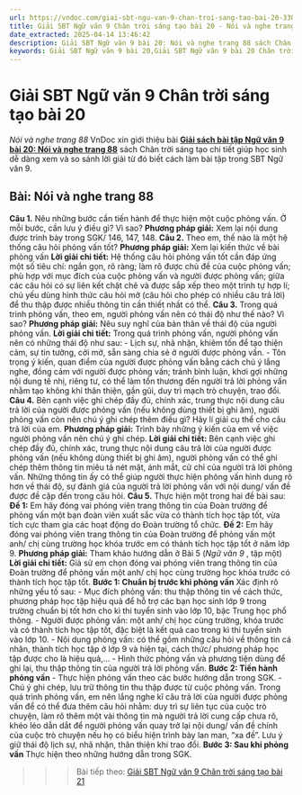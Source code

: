 ```yaml
---
url: https://vndoc.com/giai-sbt-ngu-van-9-chan-troi-sang-tao-bai-20-330292
title: Giải SBT Ngữ văn 9 Chân trời sáng tạo bài 20 - Nói và nghe trang 88 - VnDoc.com
date_extracted: 2025-04-14 13:46:42
description: Giải SBT Ngữ văn 9 bài 20: Nói và nghe trang 88 sách Chân trời sáng tạo có đáp án chi tiết cho các bạn cùng tham khảo.
keywords: Giải SBT Ngữ văn 9 bài 20,Giải SBT Ngữ văn 9 bài 20 Chân trời sáng tạo,Giải sách bài tập Ngữ văn CTST lớp 9,Ngữ văn lớp 9 Chân trời sáng tạo,giải bài tập ngữ văn lớp 9,bài Nói và nghe trang 88,giải SBT ngữ văn 9 CTST trang 88
---
```


# Giải SBT Ngữ văn 9 Chân trời sáng tạo bài 20
 _Nói và nghe trang 88_
VnDoc xin giới thiệu bài [**Giải sách bài tập Ngữ văn 9 bài 20: Nói và nghe trang 88**](<https://vndoc.com/giai-sbt-ngu-van-9-chan-troi-sang-tao-bai-20-330292>) sách Chân trời sáng tạo chi tiết giúp học sinh dễ dàng xem và so sánh lời giải từ đó biết cách làm bài tập trong SBT Ngữ văn 9.
## Bài: Nói và nghe trang 88
**Câu 1.** Nêu những bước cần tiến hành để thực hiện một cuộc phỏng vấn. Ở mỗi bước, cần lưu ý điều gì? Vì sao?
**Phương pháp giải:**
Xem lại nội dung được trình bày trong SGK/ 146, 147, 148.
**Câu 2.** Theo em, thế nào là một hệ thống câu hỏi phỏng vấn tốt?
**Phương pháp giải:**
Xem lại kiến thức về bài phỏng vấn
**Lời giải chi tiết:**
Hệ thống câu hỏi phỏng vấn tốt cần đáp ứng một số tiêu chí: ngắn gọn, rõ ràng; làm rõ được chủ đề của cuộc phỏng vấn; phù hợp với mục đích của cuộc phỏng vấn và người được phỏng vấn; giữa các câu hỏi có sự liên kết chặt chẽ và được sắp xếp theo một trình tự hợp lí; chủ yếu dùng hình thức câu hỏi mở \(câu hỏi cho phép có nhiều câu trả lời\) để thu thập được nhiều thông tin cần thiết nhất có thể.
**Câu 3.** Trong quá trình phỏng vấn, theo em, người phỏng vấn nên có thái độ như thế nào? Vì sao?
**Phương pháp giải:**
Nêu suy nghĩ của bản thân về thái độ của người phỏng vấn.
**Lời giải chi tiết:**
Trong quá trình phỏng vấn, người phỏng vấn nên có những thái độ như sau:
\- Lịch sự, nhã nhặn, khiêm tốn để tạo thiện cảm, sự tin tưởng, cởi mở, sẵn sàng chia sẻ ở người được phỏng vấn.
\- Tôn trọng ý kiến, quan điểm của người được phỏng vấn bằng cách chú ý lắng nghe, đồng cảm với người được phỏng vấn; tránh bình luận, khơi gợi những nội dung tế nhị, riêng tư, có thể làm tổn thương đến người trả lời phỏng vấn nhằm tạo không khí thân thiện, gần gũi, duy trì mạch trò chuyện, trao đổi.
**Câu 4.** Bên cạnh việc ghi chép đầy đủ, chính xác, trung thực nội dung câu trả lời của người được phỏng vấn \(nếu không dùng thiết bị ghi âm\), người phỏng vấn còn nên chú ý ghi chép thêm điều gì? Hãy lí giải cụ thể cho câu trả lời của em.
**Phương pháp giải:**
Trình bày những ý kiến của em về việc người phỏng vấn nên chú ý ghi chép.
**Lời giải chi tiết:**
Bên cạnh việc ghi chép đầy đủ, chính xác, trung thực nội dung câu trả lời của người được phỏng vấn \(nếu không dùng thiết bị ghi âm\), người phỏng vấn có thể ghi chép thêm thông tin miêu tả nét mặt, ánh mắt, cử chỉ của người trả lời phỏng vấn. Những thông tin ấy có thể giúp người thực hiện phỏng vấn hình dung rõ hơn về thái độ, sự đánh giá của người trả lời phỏng vấn với nội dung/ vấn đề được đề cập đến trong câu hỏi.
**Câu 5.** Thực hiện một trong hai đề bài sau:
**Đề 1:** Em hãy đóng vai phóng viên trang thông tin của Đoàn trường để phỏng vấn một bạn đoàn viên xuất sắc vừa có thành tích học tập tốt, vừa tích cực tham gia các hoạt động do Đoàn trường tổ chức.
**Đề 2:** Em hãy đóng vai phóng viên trang thông tin của Đoàn trường để phỏng vấn một anh/ chị cùng trường học khóa trước em có thành tích học tập tốt ở năm lớp 9.
**Phương pháp giải:**
Tham khảo hướng dẫn ở Bài 5 \(_Ngữ văn 9_ , tập một\)
**Lời giải chi tiết:**
Giả sử em chọn đóng vai phóng viên trang thông tin của Đoàn trường để phỏng vấn một anh/ chị học cùng trường học khóa trước có thành tích học tập tốt.
**Bước 1: Chuẩn bị trước khi phỏng vấn**
Xác định rõ những yếu tố sau:
\- Mục đích phỏng vấn: thu thập thông tin về cách thức, phương pháp học tập hiệu quả để hỗ trợ các bạn học sinh lớp 9 trong trường chuẩn bị tốt hơn cho kì thi tuyển sinh vào lớp 10, bậc Trung học phổ thông.
\- Người được phỏng vấn: một anh/ chị học cùng trường, khóa trước và có thành tích học tập tốt, đặc biệt là kết quả cao trong kì thi tuyển sinh vào lớp 10.
\- Nội dung phỏng vấn: có thể gồm những câu hỏi về thông tin cá nhân, thành tích học tập ở lớp 9 và hiện tại, cách thức/ phương pháp học tập được cho là hiệu quả,…
\- Hình thức phỏng vấn và phương tiện dùng để ghi lại, thu thập thông tin của người trả lời phỏng vấn.
**Bước 2: Tiến hành phỏng vấn**
\- Thực hiện phỏng vấn theo các bước hướng dẫn trong SGK.
\- Chú ý ghi chép, lưu trữ thông tin thu thập được từ cuộc phỏng vấn. Trong quá trình phỏng vấn, em nên lắng nghe kĩ câu trả lời của người được phỏng vấn để có thể đưa thêm câu hỏi nhằm: duy trì sự liên tục của cuộc trò chuyện, làm rõ thêm một vài thông tin mà người trả lời cung cấp chưa rõ, khéo léo dẫn dắt để người phỏng vấn quay trở lại nội dung/ vấn đề chính của cuộc trò chuyện nếu họ có biểu hiện trình bày lan man, “xa đề”. Lưu ý giữ thái độ lịch sự, nhã nhặn, thân thiện khi trao đổi.
**Bước 3: Sau khi phỏng vấn**
Thực hiện theo những hướng dẫn trong SGK.
>>> Bài tiếp theo: [Giải SBT Ngữ văn 9 Chân trời sáng tạo bài 21](<https://vndoc.com/giai-sbt-ngu-van-9-chan-troi-sang-tao-bai-21-330293>)

